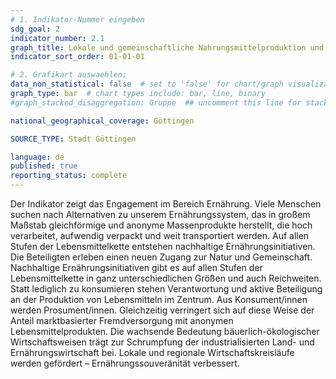 ```yaml
---
# 1. Indikator-Nummer eingeben 
sdg_goal: 2
indicator_number: 2.1
graph_title: Lokale und gemeinschaftliche Nahrungsmittelproduktion und Ernährungssicherheit
indicator_sort_order: 01-01-01

# 2. Grafikart auswaehlen: 
data_non_statistical: false  # set to 'false' for chart/graph visualization 
graph_type: bar  # chart types include: bar, line, binary 
#graph_stacked_disaggregation: Gruppe  ## uncomment this line for stacked bars. eplace 'Geschlecht' with the field of aggregation. 

national_geographical_coverage: Göttingen

SOURCE_TYPE: Stadt Göttingen

language: de   
published: true 
reporting_status: complete
---
```

Der Indikator zeigt das Engagement im Bereich Ernährung. Viele Menschen suchen nach Alternativen zu unserem Ernährungssystem, das in großem Maßstab gleichförmige und anonyme Massenprodukte herstellt, die hoch verarbeitet, aufwendig verpackt und weit transportiert werden. Auf allen Stufen der Lebensmittelkette entstehen nachhaltige Ernährungsinitiativen. Die Beteiligten erleben einen neuen Zugang zur Natur und Gemeinschaft. Nachhaltige Ernährungsinitiativen gibt es auf allen Stufen der Lebensmittelkette in ganz unterschiedlichen Größen und auch Reichweiten. Statt lediglich zu konsumieren stehen Verantwortung und aktive Beteiligung an der Produktion von Lebensmitteln im Zentrum. Aus Konsument/innen werden Prosument/innen. Gleichzeitig verringert sich auf diese Weise der Anteil marktbasierter Fremdversorgung mit anonymen Lebensmittelprodukten. Die wachsende Bedeutung bäuerlich-ökologischer Wirtschaftsweisen trägt zur Schrumpfung der industrialisierten Land- und Ernährungswirtschaft bei. Lokale und regionale Wirtschaftskreisläufe werden gefördert – Ernährungssouveränität verbessert.
